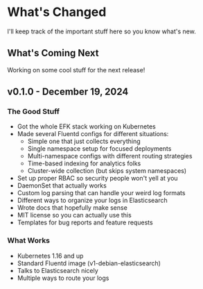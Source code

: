 # What's Changed

I'll keep track of the important stuff here so you know what's new.

## What's Coming Next

Working on some cool stuff for the next release!

## v0.1.0 - December 19, 2024

### The Good Stuff
- Got the whole EFK stack working on Kubernetes
- Made several Fluentd configs for different situations:
  - Simple one that just collects everything
  - Single namespace setup for focused deployments
  - Multi-namespace configs with different routing strategies
  - Time-based indexing for analytics folks
  - Cluster-wide collection (but skips system namespaces)
- Set up proper RBAC so security people won't yell at you
- DaemonSet that actually works
- Custom log parsing that can handle your weird log formats
- Different ways to organize your logs in Elasticsearch
- Wrote docs that hopefully make sense
- MIT license so you can actually use this
- Templates for bug reports and feature requests

### What Works
- Kubernetes 1.16 and up
- Standard Fluentd image (v1-debian-elasticsearch)
- Talks to Elasticsearch nicely
- Multiple ways to route your logs